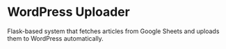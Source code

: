 # WordPress Uploader
Flask-based system that fetches articles from Google Sheets and uploads them to WordPress automatically.
